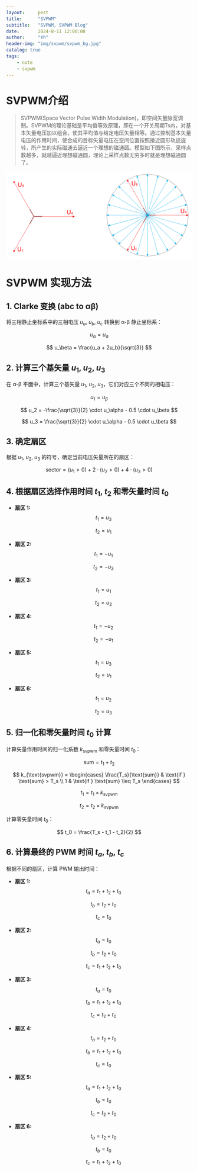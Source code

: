 ```yaml
---
layout:     post
title:      "SVPWM"
subtitle:   "SVPWM, SVPWM Blog"
date:       2024-8-11 12:00:00
author:     "Xh"
header-img: "img/svpwm/svpwm_bg.jpg"
catalog: true
tags:
    - note
    - svpwm
---
```


# SVPWM介绍

> SVPWM(Space Vector Pulse Width Modulation)，即空间矢量脉宽调制。SVPWM的理论基础是平均值等效原理，即在一个开关周期Ts内，对基本矢量电压加以组合，使其平均值与给定电压矢量相等。通过控制基本矢量电压的作用时间，使合成的目标矢量电压在空间位置按照接近圆形轨迹旋转，所产生的实际磁通去逼近一个理想的磁通圆。模型如下图所示，采样点数越多，就越逼近理想磁通圆，理论上采样点数无穷多时就是理想磁通圆了。

![img](/img//svpwm/svpwm_4.jpg)


# SVPWM 实现方法

## 1. Clarke 变换 (abc to αβ)
将三相静止坐标系中的三相电压 $u_a$, $u_b$, $u_c$ 转换到 α-β 静止坐标系：

$$
u_\alpha = u_a
$$

$$
u_\beta = \frac{u_a + 2u_b}{\sqrt{3}}
$$

## 2. 计算三个基矢量 $u_1$, $u_2$, $u_3$
在 α-β 平面中，计算三个基矢量 $u_1$, $u_2$, $u_3$，它们对应三个不同的相电压：

$$
u_1 = u_\beta
$$

$$
u_2 = -\frac{\sqrt{3}}{2} \cdot u_\alpha - 0.5 \cdot u_\beta
$$

$$
u_3 = \frac{\sqrt{3}}{2} \cdot u_\alpha - 0.5 \cdot u_\beta
$$

## 3. 确定扇区
根据 $u_1$, $u_2$, $u_3$ 的符号，确定当前电压矢量所在的扇区：

$$
\text{sector} = (u_1 > 0) + 2 \cdot (u_2 > 0) + 4 \cdot (u_3 > 0)
$$

## 4. 根据扇区选择作用时间 $t_1$, $t_2$ 和零矢量时间 $t_0$
- **扇区 1:**
  $$
  t_1 = u_3
  $$

  $$
  t_2 = u_1
  $$

- **扇区 2:**
  $$
  t_1 = -u_1
  $$

  $$
  t_2 = -u_3
  $$

- **扇区 3:**
  $$
  t_1 = u_1
  $$

  $$
  t_2 = u_2
  $$

- **扇区 4:**
  $$
  t_1 = -u_2
  $$

  $$
  t_2 = -u_1
  $$

- **扇区 5:**
  $$
  t_1 = u_3
  $$

  $$
  t_2 = u_1
  $$

- **扇区 6:**
  $$
  t_1 = u_2
  $$

  $$
  t_2 = u_3
  $$

## 5. 归一化和零矢量时间 $t_0$ 计算
计算矢量作用时间的归一化系数 $k_{\text{svpwm}}$ 和零矢量时间 $t_0$：

$$
\text{sum} = t_1 + t_2
$$

$$
k_{\text{svpwm}} =
\begin{cases} 
   \frac{T_s}{\text{sum}} & \text{if } \text{sum} > T_s \\
   1 & \text{if } \text{sum} \leq T_s
\end{cases}
$$

$$
t_1 = t_1 \times k_{\text{svpwm}}
$$

$$
t_2 = t_2 \times k_{\text{svpwm}}
$$

计算零矢量时间 $t_0$：

$$
t_0 = \frac{T_s - t_1 - t_2}{2}
$$

## 6. 计算最终的 PWM 时间 $t_a$, $t_b$, $t_c$
根据不同的扇区，计算 PWM 输出时间：

- **扇区 1:**
  $$
  t_a = t_1 + t_2 + t_0
  $$

  $$
  t_b = t_2 + t_0
  $$

  $$
  t_c = t_0
  $$

- **扇区 2:**
  $$
  t_a = t_0
  $$

  $$
  t_b = t_2 + t_0
  $$

  $$
  t_c = t_1 + t_2 + t_0
  $$

- **扇区 3:**
  $$
  t_a = t_0
  $$

  $$
  t_b = t_1 + t_2 + t_0
  $$

  $$
  t_c = t_2 + t_0
  $$

- **扇区 4:**
  $$
  t_a = t_2 + t_0
  $$

  $$
  t_b = t_1 + t_2 + t_0
  $$

  $$
  t_c = t_0
  $$

- **扇区 5:**
  $$
  t_a = t_1 + t_2 + t_0
  $$

  $$
  t_b = t_0
  $$

  $$
  t_c = t_2 + t_0
  $$

- **扇区 6:**
  $$
  t_a = t_2 + t_0
  $$

  $$
  t_b = t_0
  $$

  $$
  t_c = t_1 + t_2 + t_0
  $$
